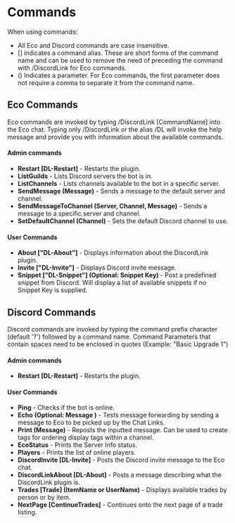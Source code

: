 # Commands
When using commands:

- All Eco and Discord commands are case insensitive.
- [] indicates a command alias.
These are short forms of the command name and can be used to remove the need of preceding the command with /DiscordLink for Eco commands.
- () Indicates a parameter.
For Eco commands, the first parameter does not require a comma to separate it from the command name.

## Eco Commands
Eco commands are invoked by typing /DiscordLink [CommandName] into the Eco chat.
Typing only /DiscordLink or the alias /DL will invoke the help message and provide you with information about the available commands.

#### Admin commands
* <b>Restart [DL-Restart]</b> - Restarts the plugin.
* <b>ListGuilds</b> - Lists Discord servers the bot is in.
* <b>ListChannels</b> - Lists channels available to the bot in a specific server.
* <b>SendMessage (Message)</b> - Sends a message to the default server and channel.
* <b>SendMessageToChannel (Server, Channel, Message)</b> - Sends a message to a specific server and channel.
* <b>SetDefaultChannel (Channel)</b> - Sets the default Discord channel to use.

#### User Commands
* <b>About ["DL-About"]</b> - Displays information about the DiscordLink plugin.
* <b>Invite ["DL-Invite"]</b> - Displays Discord invite message.
* <b>Snippet ["DL-Snippet"] (Optional: Snippet Key) </b> - Post a predefined snippet from Discord.
Will display a list of available snippets if no Snippet Key is supplied.

## Discord Commands
Discord commands are invoked by typing the command prefix character (default '?') followed by a command name.
Command Parameters that contain spaces need to be enclosed in quotes (Example: "Basic Upgrade 1")
#### Admin commands
* <b>Restart [DL-Restart]</b> - Restarts the plugin.

#### User Commands
* <b>Ping</b> - Checks if the bot is online.
* <b>Echo (Optional: Message )</b> - Tests message forwarding by sending a message to Eco to be picked up by the Chat Links.
* <b>Print (Message)</b> - Reposts the inputted message. Can be used to create tags for ordering display tags within a channel.
* <b>EcoStatus</b> - Prints the Server Info status.
* <b>Players</b> - Prints the list of online players.
* <b>DiscordInvite [DL-Invite]</b> - Posts the Discord invite message to the Eco chat.
* <b>DiscordLinkAbout [DL-About]</b> - Posts a message describing what the DiscordLink plugin is.
* <b>Trades [Trade] (ItemName or UserName)</b> - Displays available trades by person or by item.
* <b>NextPage [ContinueTrades]</b> - Continues onto the next page of a trade listing.
